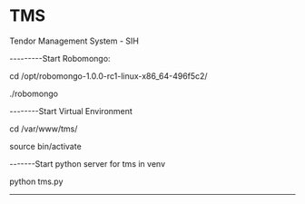 # TMS
Tendor Management System - SIH 


---------Start Robomongo:

cd /opt/robomongo-1.0.0-rc1-linux-x86_64-496f5c2/

./robomongo



--------Start Virtual Environment

cd /var/www/tms/

source bin/activate



-------Start python server for tms in venv

 python tms.py

---------
